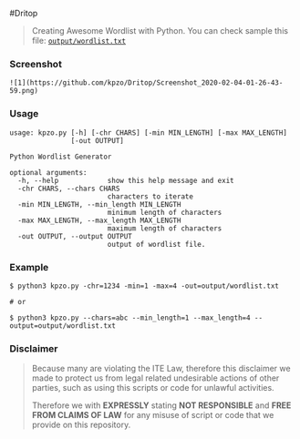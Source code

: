 #Dritop

> Creating Awesome Wordlist with Python.
> You can check sample this file: [`output/wordlist.txt`](output/wordlist.txt)

### Screenshot
```
![1](https://github.com/kpzo/Dritop/Screenshot_2020-02-04-01-26-43-59.png)
```

### Usage
```
usage: kpzo.py [-h] [-chr CHARS] [-min MIN_LENGTH] [-max MAX_LENGTH]
               [-out OUTPUT]

Python Wordlist Generator

optional arguments:
  -h, --help            show this help message and exit
  -chr CHARS, --chars CHARS
                        characters to iterate
  -min MIN_LENGTH, --min_length MIN_LENGTH
                        minimum length of characters
  -max MAX_LENGTH, --max_length MAX_LENGTH
                        maximum length of characters
  -out OUTPUT, --output OUTPUT
                        output of wordlist file.
```

### Example

```
$ python3 kpzo.py -chr=1234 -min=1 -max=4 -out=output/wordlist.txt

# or

$ python3 kpzo.py --chars=abc --min_length=1 --max_length=4 --output=output/wordlist.txt
```

### Disclaimer

> Because many are violating the ITE Law,
> therefore this disclaimer we made to protect us from legal related undesirable actions of other parties,
> such as using this scripts or code for unlawful activities.
>
> Therefore we with **EXPRESSLY** stating **NOT RESPONSIBLE** and **FREE FROM CLAIMS OF LAW**
> for any misuse of script or code that we provide on this repository.
